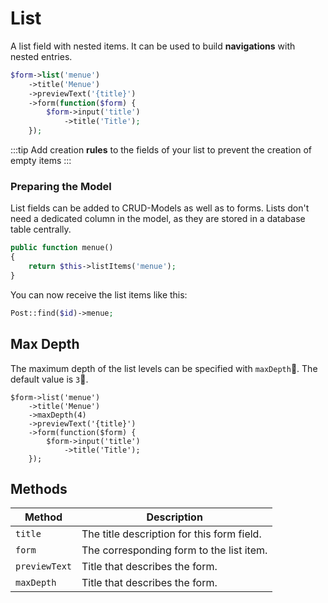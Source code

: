 # List

A list field with nested items. It can be used to build **navigations** with nested entries.

```php
$form->list('menue')
    ->title('Menue')
    ->previewText('{title}')
    ->form(function($form) {
        $form->input('title')
            ->title('Title');
    });
```

:::tip
Add creation **rules** to the fields of your list to prevent the creation of empty items
:::

### Preparing the Model

List fields can be added to CRUD-Models as well as to forms. Lists don't need a dedicated column in the model, as they are stored in a database table centrally.

```php
public function menue()
{
    return $this->listItems('menue');
}
```

You can now receive the list items like this:

```php
Post::find($id)->menue;
```

## Max Depth

The maximum depth of the list levels can be specified with `maxDepth`. The default value is `3`.

```php{3}
$form->list('menue')
    ->title('Menue')
    ->maxDepth(4)
    ->previewText('{title}')
    ->form(function($form) {
        $form->input('title')
            ->title('Title');
    });
```

## Methods

| Method        | Description                                |
| ------------- | ------------------------------------------ |
| `title`       | The title description for this form field. |
| `form`        | The corresponding form to the list item.   |
| `previewText` | Title that describes the form.             |
| `maxDepth`    | Title that describes the form.             |
